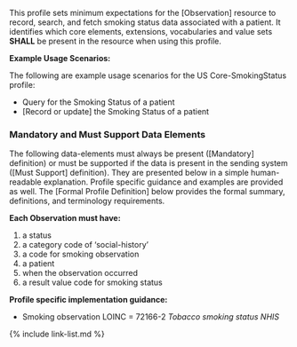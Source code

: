 
This profile sets minimum expectations for the [Observation] resource to record, search, and fetch smoking status data associated with a patient. It identifies which core elements, extensions, vocabularies and value sets **SHALL** be present in the resource when using this profile.

**Example Usage Scenarios:**

The following are example usage scenarios for the US Core-SmokingStatus
profile:

- Query for the Smoking Status of a patient
- [Record or update] the Smoking Status of a patient

### Mandatory and Must Support Data Elements

The following data-elements must always be present ([Mandatory] definition) or must be supported if the data is present in the sending system ([Must Support] definition). They are presented below in a simple human-readable explanation.  Profile specific guidance and examples are provided as well.  The [Formal Profile Definition] below provides the  formal summary, definitions, and  terminology requirements.  

**Each Observation must have:**

1.  a status
1.  a category code of ‘social-history’
1.  a code for smoking observation
1.  a patient
1.  when the observation occurred
1.  a result value code for smoking status

**Profile specific implementation guidance:**

 - Smoking observation LOINC = 72166-2 *Tobacco smoking status NHIS*

{% include link-list.md %}
